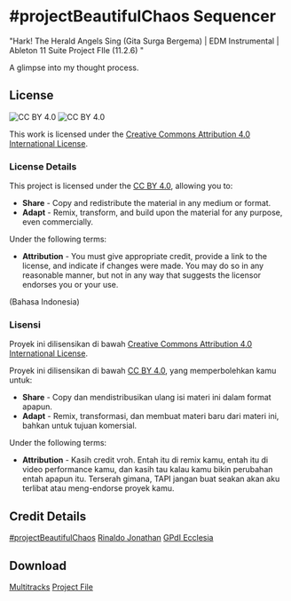 # #projectBeautifulChaos Sequencer

"Hark! The Herald Angels Sing (Gita Surga Bergema) | EDM Instrumental | Ableton 11 Suite Project FIle (11.2.6) "

A glimpse into my thought process.

## License

![CC BY 4.0](https://mirrors.creativecommons.org/presskit/icons/cc.svg?ref=chooser-v1) ![CC BY 4.0](https://mirrors.creativecommons.org/presskit/icons/by.svg?ref=chooser-v1)

This work is licensed under the [Creative Commons Attribution 4.0 International License](http://creativecommons.org/licenses/by/4.0/?ref=chooser-v1).

### License Details

This project is licensed under the [CC BY 4.0](http://creativecommons.org/licenses/by/4.0/?ref=chooser-v1), allowing you to:

- **Share** - Copy and redistribute the material in any medium or format.
- **Adapt** - Remix, transform, and build upon the material for any purpose, even commercially.

Under the following terms:

- **Attribution** - You must give appropriate credit, provide a link to the license, and indicate if changes were made. You may do so in any reasonable manner, but not in any way that suggests the licensor endorses you or your use.

(Bahasa Indonesia)

### Lisensi

Proyek ini dilisensikan di bawah [Creative Commons Attribution 4.0 International License](http://creativecommons.org/licenses/by/4.0/?ref=chooser-v1).

Proyek ini dilisensikan di bawah [CC BY 4.0](http://creativecommons.org/licenses/by/4.0/?ref=chooser-v1), yang memperbolehkan kamu untuk:

- **Share** - Copy dan mendistribusikan ulang isi materi ini dalam format apapun.
- **Adapt** - Remix, transformasi, dan membuat materi baru dari materi ini, bahkan untuk tujuan komersial.

Under the following terms:

- **Attribution** - Kasih credit vroh. Entah itu di remix kamu, entah itu di video performance kamu, dan kasih tau kalau kamu bikin perubahan entah apapun itu. Terserah gimana, TAPI jangan buat seakan akan aku terlibat atau meng-endorse proyek kamu. 

## Credit Details

[#projectBeautifulChaos](https://github.com/rinaldojonathan) [Rinaldo Jonathan](https://youtube.com/rinaldojonathan) [GPdI Ecclesia](https://instagram.com/@ecclesia_pku) 

## Download 
[Multitracks](https://github.com/rinaldohack/opensq-hark/releases/tag/multitracks) [Project File](https://github.com/rinaldohack/opensq-hark/archive/refs/heads/main.zip)